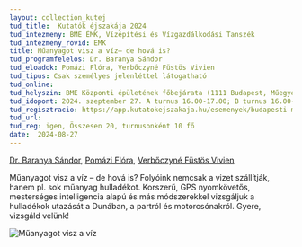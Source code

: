 ```yaml
---
layout: collection_kutej
tud_title:  Kutatók éjszakája 2024
tud_intezmeny: BME ÉMK, Vízépítési és Vízgazdálkodási Tanszék
tud_intezmeny_rovid: EMK
title: Műanyagot visz a víz– de hová is?
tud_programfelelos: Dr. Baranya Sándor
tud_eloadok: Pomázi Flóra, Verbőczyné Füstös Vivien
tud_tipus: Csak személyes jelenléttel látogatható
tud_online: 
tud_helyszin: BME Központi épületének főbejárata (1111 Budapest, Műegyetem rakpart 3.)
tud_idopont: 2024. szeptember 27. A turnus 16.00-17.00; B turnus 16.00-17.00
tud_regisztracio: https://app.kutatokejszakaja.hu/esemenyek/budapesti-muszaki-es-gazdasagtudomanyi-egyetem-bme/muanyagot-visz-a-viz
tud_url: 
tud_reg: igen, Összesen 20, turnusonként 10 fő
date:  2024-08-27
---
```

[Dr. Baranya Sándor](https://vit.bme.hu/baranya-sandor),
[Pomázi Flóra](https://vit.bme.hu/pomazi-flora), 
[Verbőczyné Füstös Vivien](https://vit.bme.hu/content/verbőczyné-füstös-vivien)

Műanyagot visz a víz – de hová is? 
Folyóink nemcsak a vizet szállítják, hanem pl. sok műanyag hulladékot. Korszerű, GPS nyomkövetős, mesterséges intelligencia alapú és más módszerekkel vizsgáljuk a hulladékok utazását a Dunában, a partról és motorcsónakról. Gyere, vizsgáld velünk!



![Műanyagot visz a víz](../2024/images/muanyagot-visz-a-viz.jpg)
